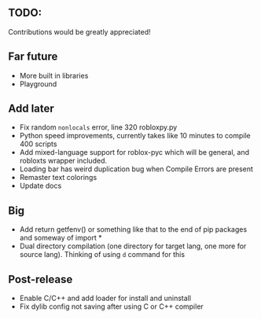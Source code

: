 ## TODO:
Contributions would be greatly appreciated!

## Far future
- More built in libraries
- Playground

## Add later
- Fix random `nonlocals` error, line 320 robloxpy.py
- Python speed improvements, currently takes like 10 minutes to compile 400 scripts
- Add mixed-language support for roblox-pyc which will be general, and robloxts wrapper included.
- Loading bar has weird duplication bug when Compile Errors are present
- Remaster text colorings
- Update docs

## Big
- Add return getfenv() or something like that to the end of pip packages and someway of import * 
- Dual directory compilation (one directory for target lang, one more for source lang). Thinking of using `d` command for this

## Post-release
- Enable C/C++ and add loader for install and uninstall
- Fix dylib config not saving after using C or C++ compiler 
